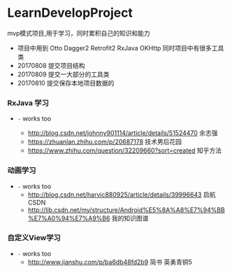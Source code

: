 # LearnDevelopProject
mvp模式项目,用于学习，同时累积自己的知识和能力

* 项目中用到 Otto Dagger2 Retrofit2 RxJava OKHttp  同时项目中有很多工具类
* 20170808 提交项目结构
* 20170809 提交一大部分的工具类
* 20170810 提交保存本地项目数据的
### RxJava 学习
- `-` works too

  * http://blog.csdn.net/johnny901114/article/details/51524470  余志强
  * https://zhuanlan.zhihu.com/p/20687178  技术男后花园
  * https://www.zhihu.com/question/32209660?sort=created  知乎方法
### 动画学习
- `-` works too
  * http://blog.csdn.net/harvic880925/article/details/39996643 启航 CSDN
  * http://lib.csdn.net/my/structure/Android%E5%8A%A8%E7%94%BB%E7%A0%94%E7%A9%B6  我的知识图谱
### 自定义View学习
- `-` works too
    * http://www.jianshu.com/p/ba6db48fd2b9 简书 英勇青铜5
        

  


